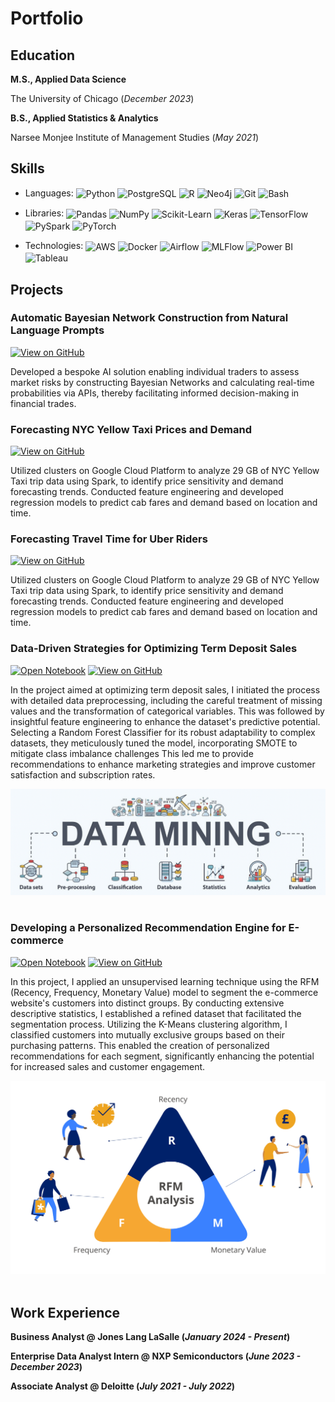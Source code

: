 # Portfolio

## Education						       		
**M.S., Applied Data Science**
  
  The University of Chicago (_December 2023_)	 		
  
**B.S., Applied Statistics & Analytics**
  
  Narsee Monjee Institute of Management Studies (_May 2021_)

## Skills
- Languages:
  <img style="vertical-align: middle;" alt="Python" src="https://img.shields.io/badge/Python-3670A0?style=flat-square&logo=python&logoColor=ffdd54" />
  <img style="vertical-align: middle;" alt="PostgreSQL" src="https://img.shields.io/badge/PostgreSQL-%23316192.svg?style=flai-square&logo=postgresql&logoColor=white" />
  <img style="vertical-align: middle;" alt="R" src="https://img.shields.io/badge/R-%23276DC3.svg?style=flat-square&logo=r&logoColor=white" />
  <img style="vertical-align: middle;" alt="Neo4j" src="https://img.shields.io/badge/Neo4j-008CC1?style=flat-square&logo=neo4j&logoColor=white" />
  <img style="vertical-align: middle;" alt="Git" src="https://img.shields.io/badge/-Git-F05032?style=flat-square&logo=git&logoColor=white" />
  <img style="vertical-align: middle;" alt="Bash" src="https://img.shields.io/badge/Bash-%23121011.svg?style=flat-square&logo=gnu-bash&logoColor=white" />
<!-- Libraries:  Seaborn, LangChain -->
- Libraries:
  <img style="vertical-align: middle;" alt="Pandas" src="https://img.shields.io/badge/Pandas-%23150458.svg?style=flat-square&logo=pandas&logoColor=white" />
  <img style="vertical-align: middle;" alt="NumPy" src="https://img.shields.io/badge/NumPy-%23013243.svg?style=flat-square&logo=numpy&logoColor=white" />
  <img style="vertical-align: middle;" alt="Scikit-Learn" src="https://img.shields.io/badge/scikit--learn-%23F7931E.svg?style=flat-square&logo=scikit-learn&logoColor=white" />
  <img style="vertical-align: middle;" alt="Keras" src="https://img.shields.io/badge/Keras-%23D00000.svg?style=flat-square&logo=Keras&logoColor=white" />
  <img style="vertical-align: middle;" alt="TensorFlow" src="https://img.shields.io/badge/TensorFlow-%23FF6F00.svg?style=flat-square&logo=TensorFlow&logoColor=white" />
  <img style="vertical-align: middle;" alt="PySpark" src="https://img.shields.io/badge/PySpark-E25A1C?logo=apachespark&logoColor=fff&style=flat-square" />
  <img style="vertical-align: middle;" alt="PyTorch" src="https://img.shields.io/badge/PyTorch-EE4C2C?style=flat-square&logo=pytorch&logoColor=white" />
<!-- Technologies: Snowflake -->
- Technologies:
  <img style="vertical-align: middle;" alt="AWS" src="https://img.shields.io/badge/Amazon_AWS-232F3E?style=flat-square&logo=amazon-aws&logoColor=white" />
  <img style="vertical-align: middle;" alt="Docker" src="https://img.shields.io/badge/-Docker-46a2f1?style=flat-square&logo=docker&logoColor=white" />
  <img style="vertical-align: middle;" alt="Airflow" src="https://img.shields.io/badge/Airflow-017CEE?logo=apacheairflow&logoColor=fff&style=flat-squar" />
  <img style="vertical-align: middle;" alt="MLFlow" src="https://img.shields.io/badge/MLflow-0194E2?logo=mlflow&logoColor=fff&style=flat-square" />
  <img style="vertical-align: middle;" alt="Power BI" src="https://img.shields.io/badge/PowerBI-F2C811?style=flat-square&logo=Power%20BI&logoColor=white" />
  <img style="vertical-align: middle;" alt="Tableau" src="https://img.shields.io/badge/Tableau-E97627?style=flat-square&logo=Tableau&logoColor=white" />
<p>
</p>

## Projects
### Automatic Bayesian Network Construction from Natural Language Prompts
[![View on GitHub](https://img.shields.io/badge/GitHub-View_on_GitHub-blue?logo=GitHub)](https://github.com/dsgala/Automated-Bayesian-Networks)

Developed a bespoke AI solution enabling individual traders to assess market risks by constructing Bayesian Networks and calculating real-time probabilities via APIs, thereby facilitating informed decision-making in financial trades. 

### Forecasting NYC Yellow Taxi Prices and Demand
[![View on GitHub](https://img.shields.io/badge/GitHub-View_on_GitHub-blue?logo=GitHub)](https://github.com/dsgala/Forecasting-NYC-Yellow-Taxi-Prices-and-Demand)

Utilized clusters on Google Cloud Platform to analyze 29 GB of NYC Yellow Taxi trip data using Spark, to identify price sensitivity and demand forecasting trends. Conducted feature engineering and developed regression models to predict cab fares and demand based on location and time.

### Forecasting Travel Time for Uber Riders
[![View on GitHub](https://img.shields.io/badge/GitHub-View_on_GitHub-blue?logo=GitHub)](https://github.com/dsgala/Uber-Movements)

Utilized clusters on Google Cloud Platform to analyze 29 GB of NYC Yellow Taxi trip data using Spark, to identify price sensitivity and demand forecasting trends. Conducted feature engineering and developed regression models to predict cab fares and demand based on location and time.

### Data-Driven Strategies for Optimizing Term Deposit Sales
[![Open Notebook](https://img.shields.io/badge/Jupyter-Open_Notebook-blue?logo=Jupyter)](Projects/Data-Driven-Strategies-for-Optimizing-Term-Deposit-Sales.html)
[![View on GitHub](https://img.shields.io/badge/GitHub-View_on_GitHub-blue?logo=GitHub)](https://github.com/dsgala/Data-Driven-Strategies-for-Optimizing-Term-Deposit-Sales)

In the project aimed at optimizing term deposit sales, I initiated the process with detailed data preprocessing, including the careful treatment of missing values and the transformation of categorical variables. This was followed by insightful feature engineering to enhance the dataset's predictive potential. Selecting a Random Forest Classifier for its robust adaptability to complex datasets, they meticulously tuned the model, incorporating SMOTE to mitigate class imbalance challenges This led me to provide recommendations to enhance marketing strategies and improve customer satisfaction and subscription rates.
<br>
<center><img src="assets/data_mining.png"/></center>
<br>

### Developing a Personalized Recommendation Engine for E-commerce
[![Open Notebook](https://img.shields.io/badge/Jupyter-Open_Notebook-blue?logo=Jupyter)](Projects/E-Commerce-Recommendation-Code.html)
[![View on GitHub](https://img.shields.io/badge/GitHub-View_on_GitHub-blue?logo=GitHub)](https://github.com/dsgala/E-Commerce-Recommendation-System)

In this project, I applied an unsupervised learning technique using the RFM (Recency, Frequency, Monetary Value) model to segment the e-commerce website's customers into distinct groups. By conducting extensive descriptive statistics, I established a refined dataset that facilitated the segmentation process. Utilizing the K-Means clustering algorithm, I classified customers into mutually exclusive groups based on their purchasing patterns. This enabled the creation of personalized recommendations for each segment, significantly enhancing the potential for increased sales and customer engagement.
<br>
<center><img src="assets/R-F-M.jpg"/></center>
<br>

## Work Experience
**Business Analyst @ Jones Lang LaSalle (_January 2024 - Present_)**

**Enterprise Data Analyst Intern @ NXP Semiconductors (_June 2023 - December 2023_)**

**Associate Analyst @ Deloitte (_July 2021 - July 2022_)**
